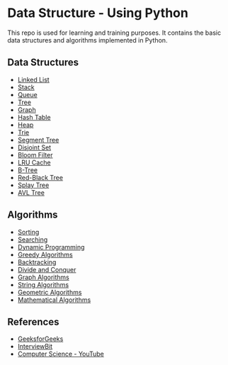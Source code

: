 # Data Structure - Using Python

This repo is used for learning and training purposes. It contains the basic data structures and algorithms implemented in Python.

## Data Structures

- [Linked List]()
- [Stack]()
- [Queue]()
- [Tree]()
- [Graph]()
- [Hash Table]()
- [Heap]()
- [Trie]()
- [Segment Tree]()
- [Disjoint Set]()
- [Bloom Filter]()
- [LRU Cache]()
- [B-Tree]()
- [Red-Black Tree]()
- [Splay Tree]()
- [AVL Tree]()

## Algorithms

- [Sorting]()
- [Searching]() 
- [Dynamic Programming]()
- [Greedy Algorithms]()
- [Backtracking]()
- [Divide and Conquer]()
- [Graph Algorithms]()
- [String Algorithms]()
- [Geometric Algorithms]()
- [Mathematical Algorithms]()


## References

- [GeeksforGeeks](https://www.geeksforgeeks.org/)
- [InterviewBit](https://www.interviewbit.com/)
- [Computer Science - YouTube](https://youtube.com/playlist?list=PLTd6ceoshprdS7HVI-Yus4rAHtrqNzH0j&si=dPICNUIjrSwoxz1V)